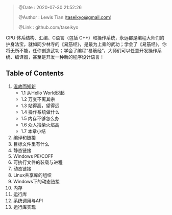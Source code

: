 > @Date    : 2020-07-30 21:52:26
>
> @Author  : Lewis Tian (taseikyo@gmail.com)
>
> @Link    : github.com/taseikyo

CPU 体系结构、汇编、C语言（包括 C++）和操作系统，永远都是编程大师们的护身法宝，就如同少林寺的《易筋经》，是最为上乘的武功；学会了《易筋经》，你将无所不能，任你创造武功；学会了编程“易筋经”，大师们可以任意开发操作系统、编译器，甚至是开发一种新的程序设计语言！

## Table of Contents

1. [温故而知新](src/01.温故而知新.md)
	- 1.1 从Hello World说起
	- 1.2 万变不离其宗
	- 1.3 站得高，望得远
	- 1.4 操作系统做什么
	- 1.5 内存不够怎么办
	- 1.6 众人拾柴火焰高
	- 1.7 本章小结
2. 编译和链接
3. 目标文件里有什么
4. 静态链接
5. Windows PE/COFF
6. 可执行文件的装载与进程
7. 动态链接
8. Linux共享库的组织
9. Windows下的动态链接
10. 内存
11. 运行库
12. 系统调用与APl
13. 运行库实现